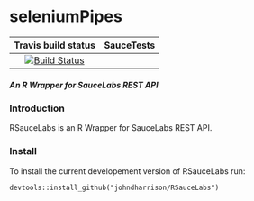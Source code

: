 seleniumPipes
==========================
| Travis build status    | SauceTests  |
|:-------------:|:-------------:|
| [![Build Status](https://travis-ci.org/johndharrison/RSauceLabs.svg?branch=master)](https://travis-ci.org/johndharrison/RSauceLabs) | |


 
##### *An R Wrapper for SauceLabs REST API*

### Introduction

RSauceLabs is an R Wrapper for SauceLabs REST API.

### Install


To install the current developement version of RSauceLabs run:

```
devtools::install_github("johndharrison/RSauceLabs")
```

